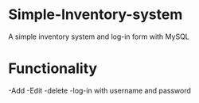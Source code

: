 # Simple-Inventory-system
A simple inventory system and log-in form with MySQL
# Functionality
-Add 
-Edit
-delete
-log-in with username and password
